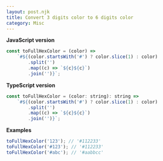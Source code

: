 ```yaml
---
layout: post.njk
title: Convert 3 digits color to 6 digits color
category: Misc
---
```


**JavaScript version**

```js
const toFullHexColor = (color) =>
    `#${(color.startsWith('#') ? color.slice(1) : color)
        .split('')
        .map((c) => `${c}${c}`)
        .join('')}`;
```

**TypeScript version**

```js
const toFullHexColor = (color: string): string =>
    `#${(color.startsWith('#') ? color.slice(1) : color)
        .split('')
        .map((c) => `${c}${c}`)
        .join('')}`;
```

**Examples**

```js
toFullHexColor('123'); // '#112233'
toFullHexColor('#123'); // '#112233'
toFullHexColor('#abc'); // '#aabbcc'
```
